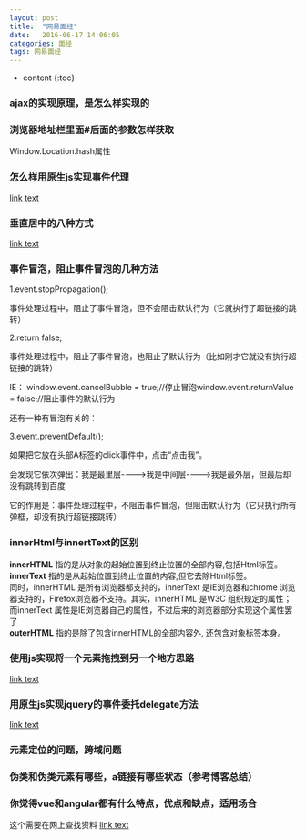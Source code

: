 ```yaml
---
layout: post
title:  "网易面经"
date:   2016-06-17 14:06:05
categories: 面经
tags: 网易面经
---
```


* content
{:toc}
### ajax的实现原理，是怎么样实现的
### 浏览器地址栏里面#后面的参数怎样获取
Window.Location.hash属性
### 怎么样用原生js实现事件代理
[link text](http://www.cnblogs.com/liugang-vip/p/5616484.html)
### 垂直居中的八种方式
[link text](http://www.cnblogs.com/zhouhuan/p/vertical_center.html)
### 事件冒泡，阻止事件冒泡的几种方法
1.event.stopPropagation(); 

   事件处理过程中，阻止了事件冒泡，但不会阻击默认行为（它就执行了超链接的跳转）

 

2.return false;

   事件处理过程中，阻止了事件冒泡，也阻止了默认行为（比如刚才它就没有执行超链接的跳转）

IE：
window.event.cancelBubble = true;//停止冒泡window.event.returnValue = false;//阻止事件的默认行为

还有一种有冒泡有关的：

3.event.preventDefault(); 

   如果把它放在头部A标签的click事件中，点击“点击我”。

   会发现它依次弹出：我是最里层---->我是中间层---->我是最外层，但最后却没有跳转到百度

   它的作用是：事件处理过程中，不阻击事件冒泡，但阻击默认行为（它只执行所有弹框，却没有执行超链接跳转）
### innerHtml与innertText的区别
**innerHTML**   指的是从对象的起始位置到终止位置的全部内容,包括Html标签。  
**innerText**   指的是从起始位置到终止位置的内容,但它去除Html标签。  
同时，innerHTML 是所有浏览器都支持的，innerText 是IE浏览器和chrome 浏览器支持的，Firefox浏览器不支持。其实，innerHTML 是W3C 组织规定的属性；而innerText 属性是IE浏览器自己的属性，不过后来的浏览器部分实现这个属性罢了  
**outerHTML** 指的是除了包含innerHTML的全部内容外, 还包含对象标签本身。
### 使用js实现将一个元素拖拽到另一个地方思路
[link text](http://blog.csdn.net/gongzhuxiaoxin/article/details/52894784)
### 用原生js实现jquery的事件委托delegate方法
[link text](http://www.qdfuns.com/notes/12359/811a723e325fceab8992b097fe5afe5b.html)
### 元素定位的问题，跨域问题
### 伪类和伪类元素有哪些，a链接有哪些状态（参考博客总结）
### 你觉得vue和angular都有什么特点，优点和缺点，适用场合
这个需要在网上查找资料
[link text](http://blog.csdn.net/zhaoming6163433/article/details/54910905)



